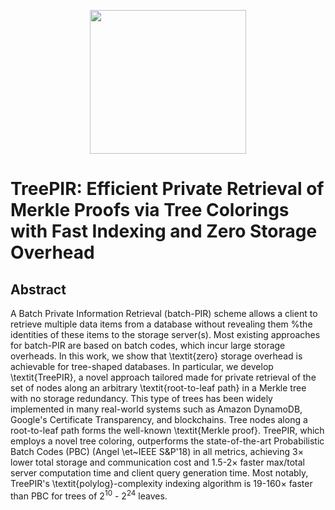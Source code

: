 <p align="center">
  <img width="250" height="230" src="https://github.com/PIR-PIXR/Certificate-Transparency-Logs/assets/102839948/530caacf-868e-464c-995b-04e995bc02bc">
</p>

# TreePIR: Efficient Private Retrieval of Merkle Proofs via Tree Colorings with Fast Indexing and Zero Storage Overhead

## Abstract
A Batch Private Information Retrieval (batch-PIR) scheme allows a client to retrieve multiple data items from a database without revealing them %the identities of these items to the storage server(s). Most existing approaches for batch-PIR are based on batch codes, which incur large storage overheads. In this work, we show that \textit{zero} storage overhead is achievable for tree-shaped databases. In particular, we develop \textit{TreePIR}, a novel approach tailored made for private retrieval of the set of nodes along an arbitrary \textit{root-to-leaf path} in a Merkle tree with no storage redundancy. This type of trees has been widely implemented in many real-world systems such as Amazon DynamoDB, Google's Certificate Transparency, and blockchains. Tree nodes along a root-to-leaf path forms the well-known \textit{Merkle proof}. TreePIR, which employs a novel tree coloring, outperforms the state-of-the-art Probabilistic Batch Codes (PBC) (Angel \et~IEEE S\&P'18) in all metrics, achieving $3\times$ lower total storage and communication cost and $1.5$-$2\times$ faster max/total server computation time and client query generation time. Most notably, TreePIR's \textit{polylog}-complexity indexing algorithm is $19$-$160\times$ faster than PBC for trees of $2^{10}$ - $2^{24}$ leaves.
